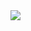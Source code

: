 <img align="right" src="https://github-readme-stats.vercel.app/api?username=ACAltair&show_icons=true&icon_color=CE1D2D&text_color=718096&bg_color=ffffff&hide_title=true" />
<!--
**ACAltair/ACAltair** is a ✨ _special_ ✨ repository because its `README.md` (this file) appears on your GitHub profile.

Here are some ideas to get you started:

- 🔭 I’m currently working on ...
- 🌱 I’m currently learning ...
- 👯 I’m looking to collaborate on ...
- 🤔 I’m looking for help with ...
- 💬 Ask me about ...
- 📫 How to reach me: ...
- 😄 Pronouns: ...
- ⚡ Fun fact: ...
-->
